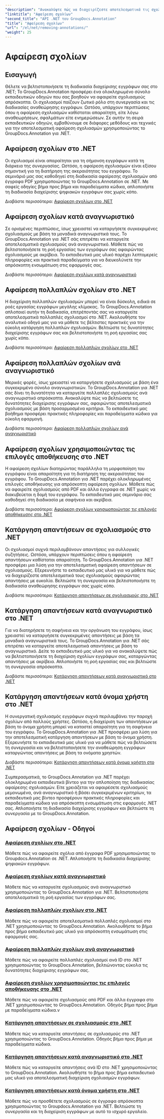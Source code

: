 ```yaml
---
"description": "Ανακαλύψτε πώς να διαχειρίζεστε αποτελεσματικά τις σχολιασμοί στο .NET με τα εκπαιδευτικά σεμινάρια GroupDocs.Annotation. Βελτιστοποιήστε τη ροή εργασίας των εγγράφων σας και βελτιώστε τη συνεργασία απρόσκοπτα."
"linktitle": "Αφαίρεση σχολίων"
"second_title": "API .NET του GroupDocs.Annotation"
"title": "Αφαίρεση σχολίων"
"url": "/el/net/removing-annotations/"
"weight": 25
---
```


# Αφαίρεση σχολίων

## Εισαγωγή

Θέλετε να βελτιστοποιήσετε τη διαδικασία διαχείρισης εγγράφων σας στο .NET; Το GroupDocs.Annotation προσφέρει ένα ολοκληρωμένο σύνολο εκπαιδευτικών οδηγών που σας βοηθούν να αφαιρείτε σχολιασμούς απρόσκοπτα. Οι σχολιασμοί παίζουν ζωτικό ρόλο στη συνεργασία και τις διαδικασίες αναθεώρησης εγγράφων. Ωστόσο, υπάρχουν περιπτώσεις όπου η αφαίρεση σχολιασμών καθίσταται απαραίτητη, είτε λόγω αναθεωρήσεων, σφαλμάτων είτε ενημερώσεων. Σε αυτήν τη σειρά εκπαιδευτικών οδηγών, εμβαθύνουμε σε διάφορες μεθόδους και τεχνικές για την αποτελεσματική αφαίρεση σχολιασμών χρησιμοποιώντας το GroupDocs.Annotation για .NET.

## Αφαίρεση σχολίων στο .NET
Οι σχολιασμοί είναι απαραίτητοι για τη σήμανση εγγράφων κατά τη διάρκεια της συνεργασίας. Ωστόσο, η αφαίρεση σχολιασμών είναι εξίσου σημαντική για τη διατήρηση της ακεραιότητας του εγγράφου. Το σεμινάριό μας σας καθοδηγεί στη διαδικασία αφαίρεσης σχολιασμών από έγγραφα PDF χρησιμοποιώντας το GroupDocs.Annotation σε .NET. Με σαφείς οδηγίες βήμα προς βήμα και παραδείγματα κώδικα, απλοποιήστε τη διαδικασία διαχείρισης ψηφιακών εγγράφων σας χωρίς κόπο.

Διαβάστε περισσότερα: [Αφαίρεση σχολίων στο .NET](./remove-annotations/)

## Αφαίρεση σχολίων κατά αναγνωριστικό
Σε ορισμένες περιπτώσεις, ίσως χρειαστεί να καταργήσετε συγκεκριμένες σχολιασμούς με βάση τα μοναδικά αναγνωριστικά τους. Το GroupDocs.Annotation για .NET σάς επιτρέπει να καταργείτε αποτελεσματικά σχολιασμούς ανά αναγνωριστικό. Μάθετε πώς να βελτιστοποιήσετε τη ροή εργασίας των εγγράφων σας αφαιρώντας σχολιασμούς με ακρίβεια. Το εκπαιδευτικό μας υλικό παρέχει λεπτομερείς πληροφορίες και πρακτικά παραδείγματα για να διευκολύνετε την απρόσκοπτη ενσωμάτωση στις εφαρμογές σας.

Διαβάστε περισσότερα: [Αφαίρεση σχολίων κατά αναγνωριστικό](./remove-annotations-by-id/)

## Αφαίρεση πολλαπλών σχολίων στο .NET
Η διαχείριση πολλαπλών σχολιασμών μπορεί να είναι δύσκολη, ειδικά σε ροές εργασίας εγγράφων μεγάλης κλίμακας. Το GroupDocs.Annotation απλοποιεί αυτήν τη διαδικασία, επιτρέποντάς σας να καταργείτε αποτελεσματικά πολλαπλές σχολιασμοί στο .NET. Ακολουθήστε τον αναλυτικό οδηγό μας για να μάθετε τις βέλτιστες πρακτικές για την εύκολη κατάργηση πολλαπλών σχολιασμών. Βελτιώστε τις δυνατότητες διαχείρισης εγγράφων σας και βελτιστοποιήστε τη ροή εργασίας σας χωρίς κόπο.

Διαβάστε περισσότερα: [Αφαίρεση πολλαπλών σχολίων στο .NET](./remove-multiple-annotations/)

## Αφαίρεση πολλαπλών σχολίων ανά αναγνωριστικό
Μερικές φορές, ίσως χρειαστεί να καταργήσετε σχολιασμούς με βάση ένα συγκεκριμένο σύνολο αναγνωριστικών. Το GroupDocs.Annotation για .NET σάς δίνει τη δυνατότητα να καταργείτε πολλαπλές σχολιασμούς ανά αναγνωριστικό απρόσκοπτα. Ανακαλύψτε πώς να βελτιώσετε τις δυνατότητες διαχείρισης εγγράφων σας, αφαιρώντας αποτελεσματικά σχολιασμούς με βάση προσαρμοσμένα κριτήρια. Το εκπαιδευτικό μας βοήθημα προσφέρει πρακτικές πληροφορίες και παραδείγματα κώδικα για εύκολη εφαρμογή.

Διαβάστε περισσότερα: [Αφαίρεση πολλαπλών σχολίων ανά αναγνωριστικό](./remove-multiple-annotations-by-ids/)

## Αφαίρεση σχολίων χρησιμοποιώντας τις επιλογές αποθήκευσης στο .NET
Η αφαίρεση σχολίων διατηρώντας παράλληλα τη μορφοποίηση του εγγράφου είναι απαραίτητη για τη διατήρηση της ακεραιότητας του εγγράφου. Το GroupDocs.Annotation για .NET παρέχει ολοκληρωμένες επιλογές αποθήκευσης για απρόσκοπτη αφαίρεση σχολίων. Μάθετε πώς να αφαιρείτε σχολιασμούς από PDF και άλλα έγγραφα σε .NET χωρίς να διακυβεύεται η δομή του εγγράφου. Το εκπαιδευτικό μας σεμινάριο σας καθοδηγεί στη διαδικασία με σαφήνεια και ακρίβεια.

Διαβάστε περισσότερα: [Αφαίρεση σχολίων χρησιμοποιώντας τις επιλογές αποθήκευσης στο .NET](./remove-annotations-using-save-options/)

## Κατάργηση απαντήσεων σε σχολιασμούς στο .NET
Οι σχολιασμοί συχνά περιλαμβάνουν απαντήσεις για συλλογικές συζητήσεις. Ωστόσο, υπάρχουν περιπτώσεις όπου η αφαίρεση απαντήσεων καθίσταται απαραίτητη. Το GroupDocs.Annotation για .NET προσφέρει μια λύση για την αποτελεσματική αφαίρεση απαντήσεων σε σχολιασμούς. Εξερευνήστε το εκπαιδευτικό μας υλικό για να μάθετε πώς να διαχειρίζεστε αποτελεσματικά τους σχολιασμούς αφαιρώντας απαντήσεις με ευκολία. Βελτιώστε τη συνεργασία και βελτιστοποιήστε τη διαδικασία αναθεώρησης εγγράφων σας χωρίς κόπο.

Διαβάστε περισσότερα: [Κατάργηση απαντήσεων σε σχολιασμούς στο .NET](./remove-replies-to-annotations/)

## Κατάργηση απαντήσεων κατά αναγνωριστικό στο .NET
Για να διατηρήσετε τη σαφήνεια και την οργάνωση του εγγράφου, ίσως χρειαστεί να καταργήσετε συγκεκριμένες απαντήσεις με βάση τα μοναδικά αναγνωριστικά τους. Το GroupDocs.Annotation για .NET σάς επιτρέπει να καταργείτε αποτελεσματικά απαντήσεις με βάση το αναγνωριστικό. Δείτε το εκπαιδευτικό μας υλικό για να ανακαλύψετε πώς να βελτιστοποιήσετε τη διαχείριση σχολίων εγγράφων σας, καταργώντας απαντήσεις με ακρίβεια. Απλοποιήστε τη ροή εργασίας σας και βελτιώστε τη συνεργασία απρόσκοπτα.

Διαβάστε περισσότερα: [Κατάργηση απαντήσεων κατά αναγνωριστικό στο .NET](./remove-replies-by-id/)

## Κατάργηση απαντήσεων κατά όνομα χρήστη στο .NET
Η συνεργατική σχολιασμός εγγράφων συχνά περιλαμβάνει την παροχή σχολίων από πολλούς χρήστες. Ωστόσο, η διαχείριση των απαντήσεων με βάση το όνομα χρήστη μπορεί να καταστεί απαραίτητη για τη σαφήνεια του εγγράφου. Το GroupDocs.Annotation για .NET προσφέρει μια λύση για την αποτελεσματική κατάργηση απαντήσεων με βάση το όνομα χρήστη. Εξερευνήστε το εκπαιδευτικό μας υλικό για να μάθετε πώς να βελτιώσετε τη συνεργασία και να βελτιστοποιήσετε την αναθεώρηση εγγράφων καταργώντας απαντήσεις με βάση τα ονόματα χρηστών.

Διαβάστε περισσότερα: [Κατάργηση απαντήσεων κατά όνομα χρήστη στο .NET](./remove-replies-by-username/)

Συμπερασματικά, το GroupDocs.Annotation για .NET παρέχει ολοκληρωμένα εκπαιδευτικά βίντεο για την απλοποίηση της διαδικασίας αφαίρεσης σχολιασμών. Είτε χρειάζεται να αφαιρέσετε σχολιασμούς μεμονωμένα, ανά αναγνωριστικό ή βάσει συγκεκριμένων κριτηρίων, τα εκπαιδευτικά μας βίντεο προσφέρουν πρακτικές πληροφορίες και παραδείγματα κώδικα για απρόσκοπτη ενσωμάτωση στις εφαρμογές .NET σας. Απλοποιήστε τη διαδικασία διαχείρισης εγγράφων και βελτιώστε τη συνεργασία με το GroupDocs.Annotation.
## Αφαίρεση σχολίων - Οδηγοί
### [Αφαίρεση σχολίων στο .NET](./remove-annotations/)
Μάθετε πώς να αφαιρείτε σχόλια από έγγραφα PDF χρησιμοποιώντας το Groupdocs.Annotation σε .NET. Απλοποιήστε τη διαδικασία διαχείρισης ψηφιακών εγγράφων.
### [Αφαίρεση σχολίων κατά αναγνωριστικό](./remove-annotations-by-id/)
Μάθετε πώς να καταργείτε σχολιασμούς ανά αναγνωριστικό χρησιμοποιώντας το GroupDocs.Annotation για .NET. Βελτιστοποιήστε αποτελεσματικά τη ροή εργασίας των εγγράφων σας.
### [Αφαίρεση πολλαπλών σχολίων στο .NET](./remove-multiple-annotations/)
Μάθετε πώς να αφαιρείτε αποτελεσματικά πολλαπλές σχολιασμοί στο .NET χρησιμοποιώντας το GroupDocs.Annotation. Ακολουθήστε το βήμα προς βήμα εκπαιδευτικό μας υλικό για απρόσκοπτη ενσωμάτωση στις εφαρμογές σας.
### [Αφαίρεση πολλαπλών σχολίων ανά αναγνωριστικό](./remove-multiple-annotations-by-ids/)
Μάθετε πώς να αφαιρείτε πολλαπλές σχολιασμοί ανά ID στο .NET χρησιμοποιώντας το GroupDocs.Annotation, βελτιώνοντας εύκολα τις δυνατότητες διαχείρισης εγγράφων σας.
### [Αφαίρεση σχολίων χρησιμοποιώντας τις επιλογές αποθήκευσης στο .NET](./remove-annotations-using-save-options/)
Μάθετε πώς να αφαιρείτε σχολιασμούς από PDF και άλλα έγγραφα στο .NET χρησιμοποιώντας το GroupDocs.Annotation. Οδηγός βήμα προς βήμα με παραδείγματα κώδικα.v
### [Κατάργηση απαντήσεων σε σχολιασμούς στο .NET](./remove-replies-to-annotations/)
Μάθετε πώς να καταργείτε απαντήσεις σε σχολιασμούς στο .NET χρησιμοποιώντας το GroupDocs.Annotation. Οδηγός βήμα προς βήμα με παραδείγματα κώδικα.
### [Κατάργηση απαντήσεων κατά αναγνωριστικό στο .NET](./remove-replies-by-id/)
Μάθετε πώς να καταργείτε απαντήσεις ανά ID στο .NET χρησιμοποιώντας το GroupDocs.Annotation. Ακολουθήστε το βήμα προς βήμα εκπαιδευτικό μας υλικό για αποτελεσματική διαχείριση σχολιασμών εγγράφων.
### [Κατάργηση απαντήσεων κατά όνομα χρήστη στο .NET](./remove-replies-by-username/)
Μάθετε πώς να προσθέτετε σχολιασμούς σε έγγραφα απρόσκοπτα χρησιμοποιώντας το Groupdocs.Annotation για .NET. Βελτιώστε τη συνεργασία και τη διαχείριση εγγράφων με αυτό το ισχυρό εργαλείο.